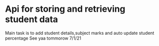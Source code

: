 # Api for storing and retrieving student data

Main task is to add student details,subject marks and auto update student percentage
See yaa tommorow 7/1/21